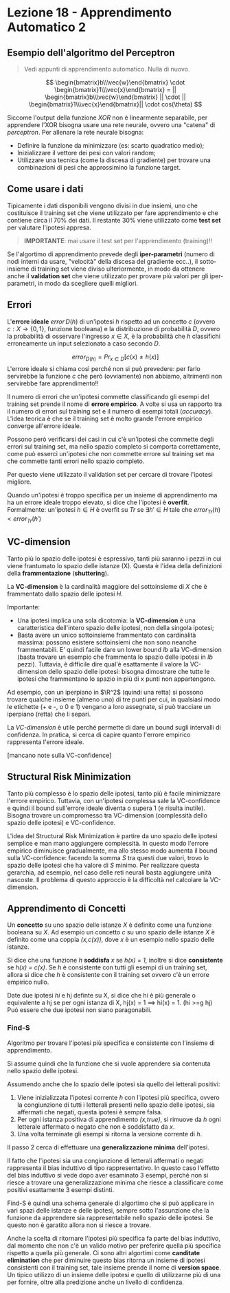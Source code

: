 # Lezione 18 - Apprendimento Automatico 2

## Esempio dell'algoritmo del Perceptron

> Vedi appunti di apprendimento automatico. Nulla di nuovo.

$$
\begin{bmatrix}b\\\vec{w}\end{bmatrix} \cdot \begin{bmatrix}1\\\vec{x}\end{bmatrix} = || \begin{bmatrix}b\\\vec{w}\end{bmatrix} || \cdot || \begin{bmatrix}1\\\vec{x}\end{bmatrix}|| \cdot cos(\theta)
$$

Siccome l'output della funzione $XOR$ non è linearmente separabile, per apprendere l'XOR bisogna usare una rete neurale, ovvero una "catena" di _perceptron_. Per allenare la rete neurale bisogna:

- Definire la funzione da minimizzare (es: scarto quadratico medio);
- Inizializzare il vettore dei pesi con valori random;
- Utilizzare una tecnica (come la discesa di gradiente) per trovare una combinazioni di pesi che approssimino la funzione target.

## Come usare i dati

Tipicamente i dati disponibili vengono divisi in due insiemi, uno che costituisce il training set che viene utilizzato per fare apprendimento e che contiene circa il 70% dei dati.
Il restante 30% viene utilizzato come **test set** per valutare l'ipotesi appresa.

> __IMPORTANTE__: mai usare il test set per l'apprendimento (training)!!

Se l'algortimo di apprendimento prevede degli **iper-parametri** (numero di nodi interni da usare, "velocità" della discesa del gradiente ecc..), il sotto-insieme di training set viene diviso ulteriormente, in modo da ottenere anche il **validation set** che viene utilizzato per provare più valori per gli iper-parametri, in modo da scegliere quelli migliori.

## Errori

L'**errore ideale** $error\,D(h)$ di un'ìpotesi $h$ rispetto ad un concetto $c$ (ovvero $c: X \to \{0, 1\}$, funzione booleana) e la distribuzione di probabilità $D$, ovvero la probabilità di osservare l'ingresso $x \in X$, è la probabilità che $h$ classifichi erroneamente un input selezionato a caso secondo $D$.

$$
error_{D(h)} = Pr_{x \in D} [c(x) \ne h(x)]
$$
L'errore ideale si chiama così perché non si può prevedere: per farlo servirebbe la funzione $c$ che però (ovviamente) non abbiamo, altrimenti non servirebbe fare apprendimento!!

Il numero di errori che un'ipotesi commette classificando gli esempi del training set prende il nome di **errore empirico**. A volte si usa un rapporto tra il numero di errori sul training set e il numero di esempi totali (_accuracy_). L'idea teorica è che se il training set è molto grande l'errore empirico converge all'errore ideale.

Possono però verificarsi dei casi in cui c'è un'ipotesi che commette degli errori sul training set, ma nello spazio completo si comporta correttamente, come può esserci un'ipotesi che non commette errore sul training set ma che commette tanti errori nello spazio completo.

Per questo viene utilizzato il validation set per cercare di trovare l'ipotesi migliore.

Quando un'ipotesi è troppo specifica per un insieme di apprendimento ma ha un errore ideale troppo elevato, si dice che l'ipotesi è **overfit**.
Formalmente: un'ipotesi $h \in H$ è overfit su $Tr$ se $\exists h' \in H$ tale che $error_{Tr}(h) < error_{Tr}(h')$

## VC-dimension

Tanto più lo spazio delle ipotesi è espressivo, tanti più saranno i pezzi in cui viene frantumato lo spazio delle istanze (X). Questa è l'idea della definizioni della **frammentazione** (**shuttering**).

La **VC-dimension** è la cardinalità maggiore del sottoinsieme di $X$ che è frammentato dallo spazio delle ipotesi $H$.

Importante:

- Una ipotesi implica una sola dicotomia: la **VC-dimension** è una caratteristica dell'intero spazio delle ipotesi, non della singola ipotesi;
- Basta avere un unico sottoinsieme frammentato con cardinalità massima: possono esistere sottoinsiemi che non sono neanche frammentabili. E' quindi facile dare un lower bound $lb$ alla VC-dimension (basta trovare un esempio che frammenta lo spazio delle ipotesi in $lb$ pezzi). Tuttavia, è difficile dire qual'è esattamente il valore la VC-dimension dello spazio delle ipotesi: bisogna dimostrare che tutte le ipotesi che frammentano lo spazio in più di x punti non appartengono.

Ad esempio, con un iperpiano in $\R^2$ (quindi una retta) si possono trovare qualche insieme (almeno uno) di tre punti per cui, in qualsiasi modo le etichette (+ e -, o 0 e 1) vengano a loro assegnate, si può tracciare un iperpiano (retta) che li separi.

La _VC-dimension_ è utile perché permette di dare un bound sugli intervalli di confidenza. In pratica, si cerca di capire quanto l'errore empirico rappresenta l'errore ideale. 

[mancano note sulla VC-confidence]

## Structural Risk Minimization

Tanto più complesso è lo spazio delle ipotesi, tanto più è facile minimizzare l'errore empirico. Tuttavia, con un'ipotesi complessa sale la VC-confidence e quindi il bound sull'errore ideale diventa o supera 1 (e risulta inutile). Bisogna trovare un compromesso tra VC-dimension (complessità dello spazio delle ipotesi) e VC-confidence.

L'idea del Structural Risk Minimization è partire da uno spazio delle ipotesi semplice e man mano aggiungere complessità. In questo modo l'errore empirico diminuisce gradualmente, ma allo stesso modo aumenta il bound sulla VC-confidence: facendo la somma $S$ tra questi due valori, trovo lo spazio delle ipotesi che ha valore di $S$ minimo. Per realizzare questa gerarchia, ad esempio, nel caso delle reti neurali basta aggiungere unità nascoste. Il problema di questo approccio è la difficoltà nel calcolare la VC-dimension.

## Apprendimento di Concetti

Un **concetto** su uno spazio delle istanze _X_ è definito come una funzione booleana su _X_.
Ad esempio un concetto _c_ su uno spazio delle istanze _X_ è definito come una coppia _(x,c(x))_, dove _x_ è un esempio nello spazio delle istanze.

Si dice che una funzione _h_ **soddisfa** _x_ se _h(x) = 1_, inoltre si dice **consistente** se _h(x) = c(x)_. Se _h_ è consistente con tutti gli esempi di un training set, allora si dice che _h_ è consistente con il training set ovvero c'è un errore empirico nullo.

Date due ipotesi _hi_ e hj definte su X, si dice che hi è più generale o equivalente a hj se per ogni istanza di X, hj(x) = 1 ==> hi(x) = 1. (hi >=g hj)
Può essere che due ipotesi non siano paragonabili.

### Find-S

Algoritmo per trovare l'ipotesi più specifica e consistente con l'insieme di apprendimento.

Si assume quindi che la funzione che si vuole apprendere sia contenuta nello spazio delle ipotesi.

Assumendo anche che lo spazio delle ipotesi sia quello dei letterali positivi:

1. Viene inizializzata l'ipotesi corrente _h_ con l'ipotesi più specifica, ovvero la congiunzione di tutti i letterali presenti nello spazio delle ipotesi, sia affermati che negati, questa ipotesi è sempre falsa.
2. Per ogni istanza positiva di apprendimento _(x,true)_, si rimuove da _h_ ogni letterale affermato o negato che non è soddisfatto da _x_.
3. Una volta terminate gli esempi si ritorna la versione corrente di _h_.

Il passo 2 cerca di effettuare una **generalizzazione minima** dell'ipotesi.

Il fatto che l'ipotesi sia una congiunzione di letterali affermati o negati rappresenta il bias induttivo di tipo rappresentativo.
In questo caso l'effetto del bias induttivo si vede dopo aver esaminato 3 esempi, perché non si riesce a trovare una generalizzazione minima che riesce a classificare come positivi esattamente 3 esempi distinti.

Find-S è quindi una schema generale di algortimo che si può applicare in vari spazi delle istanze e delle ipotesi, sempre sotto l'assunzione che la funzione da apprendere sia rappresentabile nello spazio delle ipotesi.
Se questo non è garatito allora non si riesce a trovare.

Anche la scelta di ritornare l'ipotesi più specifica fa parte del bias induttivo, dal momento che non c'è un valido motivo per preferire quella più specifica rispetto a quella più generale.
Ci sono altri algortimi come **canditate elimination** che per diminuire questo bias ritorna un insieme di ipotesi consistenti con il training set, tale insieme prende il nome di **version space**. Un tipico utilizzo di un insieme delle ipotesi e quello di utilizzarne più di una per fornire, oltre alla predizione anche un livello di confidenza.
